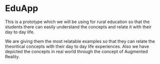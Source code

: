 # EduApp

This is a prototype which we will be using for rural education so that the students there can easily understand the concepts and relate it with their day to day life. 

We are giving them the most relatable examples so that they can relate the theoritical concepts with their day to day life experiences. Also we have depicted the concepts in real world through the concept of Augmented Reality.

